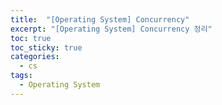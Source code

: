 ```yaml
---
title:  "[Operating System] Concurrency"
excerpt: "[Operating System] Concurrency 정리"
toc: true
toc_sticky: true
categories:
  - cs
tags:
  - Operating System
---
```




